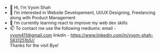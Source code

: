 - 👋 Hi, I’m Vyom Shah
- 👀 I’m interested in Website Developement, UI/UX Designing, Freelancing along with Product Management 
- 🌱 I’m currently learning react to improve my web dev skills
- 📫 To contact me use the following mediums: 
     email - vyom411@gmail.com
     linkdin - https://www.linkedin.com/in/vyom-shah-5831251b5//
<br/> Thanks for the visit Bye!                    

<!---
Vyom555/Vyom555 is a ✨ special ✨ repository because its `README.md` (this file) appears on your GitHub profile.
You can click the Preview link to take a look at your changes.
--->
